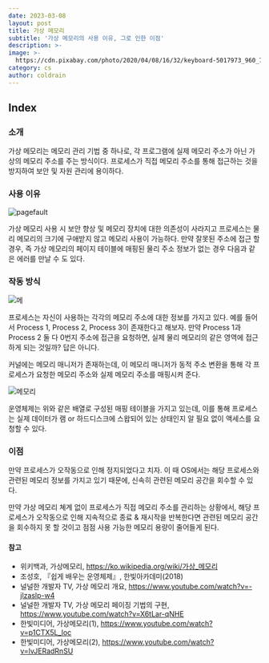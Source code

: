 ```yaml
---
date: 2023-03-08
layout: post
title: 가상 메모리
subtitle: '가상 메모리의 사용 이유, 그로 인한 이점'
description: >-
image: >-
  https://cdn.pixabay.com/photo/2020/04/08/16/32/keyboard-5017973_960_720.jpg
category: cs
author: coldrain
---
```

## Index

### 소개

가상 메모리는 메모리 관리 기법 중 하나로, 
각 프로그램에 실제 메모리 주소가 아닌 가상의 메모리 주소를 주는 방식이다.
프로세스가 직접 메모리 주소를 통해 접근하는 것을 방지하여 보안 및 자원 관리에
용이하다. 
 


### 사용 이유

![pagefault](https://cdn.techloris.com/app/uploads/2018/06/page-fault.png)


가상 메모리 사용 시 보안 향상 및 메모리 장치에 대한 의존성이 사라지고 
프로세스는 물리 메모리의 크기에 구애받지 않고 메모리 사용이 가능하다.
만약 잘못된 주소에 접근 할 경우, 
즉 가상 메모리의 페이지 테이블에 매핑된 물리 주소 정보가 없는 경우 
다음과 같은 에러를 만날 수 도 있다.

### 작동 방식

![메](https://user-images.githubusercontent.com/59993347/223632058-bab43832-c64e-4c84-9df0-64c04a7c436e.jpg)

프로세스는 자신이 사용하는 각각의 메모리 주소에 대한 정보를 가지고 있다.
예를 들어서 Process 1, Process 2, Process 3이 존재한다고 해보자.
만약 Process 1과 Process 2 둘 다 0번지 주소에 접근을 요청하면,
실제 물리 메모리의 같은 영역에 접근하게 되는 것일까?
답은 아니다. 

커널에는 메모리 매니저가 존재하는데, 이 메모리 매니저가 동적 주소 변환을 통해 
각 프로세스가 요청한 메모리 주소와 실제 메모리 주소를 매핑시켜 준다.  


![메모리](https://user-images.githubusercontent.com/59993347/223631226-73cc12bf-cb96-4695-8263-df040f097a22.jpg)

운영체제는 위와 같은 배열로 구성된 매핑 테이블을 가지고 있는데, 
이를 통해 프로세스는 실제 데이터가 램 or 하드디스크에 스왑되어 있는 상태인지
알 필요 없이 액세스를 요청할 수 있다.

### 이점

만약 프로세스가 오작동으로 인해 정지되었다고 치자.
이 때 OS에서는 해당 프로세스와 관련된 메모리 정보를 가지고 있기 때문에,
신속히 관련된 메모리 공간을 회수할 수 있다.

만약 가상 메모리 쳬계 없이 프로세스가 직접 메모리 주소를 관리하는 상황에서,
해당 프로세스가 오작동으로 인해 지속적으로 종료 & 재시작을 반복한다면
관련된 메모리 공간을 회수하지 못 할 것이고
점점 사용 가능한 메모리 용량이 줄어들게 된다.






#### 참고

- 위키백과, 가상메모리, https://ko.wikipedia.org/wiki/가상_메모리
- 조성호, 『쉽게 배우는 운영체제』, 한빛아카데미(2018)
- 널널한 개발자 TV, 가상 메모리 개요, https://www.youtube.com/watch?v=-jlzaslp-w4
- 널널한 개발자 TV, 가상 메모리 페이징 기법의 구현, https://www.youtube.com/watch?v=X6tLar-qNHE
- 한빛미디어, 가상메모리(1), https://www.youtube.com/watch?v=p1CTX5L_loc
- 한빛미디어, 가상메모리(2), https://www.youtube.com/watch?v=lvJERadRnSU


